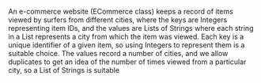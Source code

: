 An e-commerce website (ECommerce class) keeps a record of items viewed by surfers from different cities, where the keys are Integers representing item IDs, and the values are Lists of Strings where each string in a List represents a city from which the item was viewed. Each key is a unique identifier of a given item, so using Integers to represent them is a suitable choice. The values record a number of cities, and we allow duplicates to get an idea of the number of times viewed from a particular city, so a List of Strings is suitable

